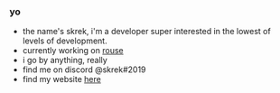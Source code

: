 ### yo
- the name's skrek, i'm a developer super interested in the lowest of levels of development.
- currently working on [rouse](https://github.com/skrekhere/rouse)
- i go by anything, really
- find me on discord @skrek#2019
- find my website [here](https://skrek.gg)
